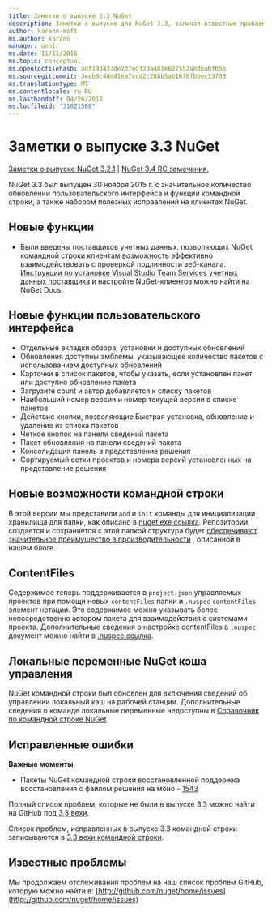 ```yaml
---
title: Заметки о выпуске 3.3 NuGet
description: Заметки о выпуске для NuGet 3.3, включая известные проблемы, исправленные ошибки, добавленные функции и DCR.
author: karann-msft
ms.author: karann
manager: unnir
ms.date: 11/11/2016
ms.topic: conceptual
ms.openlocfilehash: adf193437de237ed32da481e627552a8dba6f656
ms.sourcegitcommit: 3eab9c4dd41ea7ccd2c28bb5ab16f6fbbec13708
ms.translationtype: MT
ms.contentlocale: ru-RU
ms.lasthandoff: 04/26/2018
ms.locfileid: "31821568"
---
```

# <a name="nuget-33-release-notes"></a>Заметки о выпуске 3.3 NuGet

[Заметки о выпуске NuGet 3.2.1](../release-notes/nuget-3.2.1.md) | [NuGet 3.4 RC замечания.](../release-notes/nuget-3.4-RC.md)

NuGet 3.3 был выпущен 30 ноября 2015 г. с значительное количество обновлении пользовательского интерфейса и функции командной строки, а также набором полезных исправлений на клиентах NuGet.

## <a name="new-features"></a>Новые функции

* Были введены поставщиков учетных данных, позволяющих NuGet командной строки клиентам возможность эффективно взаимодействовать с проверкой подлинности веб-канала. [Инструкции по установке Visual Studio Team Services учетных данных поставщика ](../api/nuget-exe-credential-providers.md) и настройте NuGet-клиентов можно найти на NuGet Docs.

## <a name="new-user-interface-features"></a>Новые функции пользовательского интерфейса

* Отдельные вкладки обзора, установки и доступных обновлений
* Обновления доступны эмблемы, указывающее количество пакетов с использованием доступных обновлений
* Карточки в список пакетов, чтобы указать, если установлен пакет или доступно обновление пакета
* Загрузите count и автор добавляется к списку пакетов
* Наибольший номер версии и номер текущей версии в списке пакетов
* Действие кнопки, позволяющие Быстрая установка, обновление и удаление из списка пакетов
* Четкое кнопок на панели сведений пакета
* Пакет обновления на панели сведений пакета
* Консолидация панель в представление решения
* Сортируемый сетки проектов и номера версий установленных на представление решения

## <a name="new-command-line-features"></a>Новые возможности командной строки

В этой версии мы представили `add` и `init` команды для инициализации хранилища для папки, как описано в [nuget.exe ссылка](../tools/nuget-exe-cli-reference.md). Репозитории, создается и сохраняется с этой папкой структура будет [обеспечивают значительное преимущество в производительности](http://blog.nuget.org/20150922/Accelerate-Package-Source.html) , описанной в нашем блоге.

## <a name="contentfiles"></a>ContentFiles

Содержимое теперь поддерживается в `project.json` управляемых проектов при помощи новых `contentFiles` папки и `.nuspec` `contentFiles` элемент нотации.  Это содержимое можно указывать более непосредственно автором пакета для взаимодействия с системами проекта.  Дополнительные сведения о настройке contentFiles в `.nuspec` документ можно найти в [.nuspec ссылка](../reference/nuspec.md).

## <a name="nuget-locals-cache-management"></a>Локальные переменные NuGet кэша управления

NuGet командной строки был обновлен для включения сведений об управлении локальный кэш на рабочей станции.  Дополнительные сведения о команде локальные переменные недоступны в [Справочник по командной строке NuGet](../tools/cli-ref-locals.md).

## <a name="fixed-issues"></a>Исправленные ошибки

**Важные моменты**

* Пакеты NuGet командной строки восстановленной поддержка восстановления с файлом решения на моно - [1543](https://github.com/NuGet/Home/issues/1543)

Полный список проблем, которые не были в выпуске 3.3 можно найти на GitHub под [3,3 вехи](https://github.com/NuGet/Home/issues?q=is%3Aissue+milestone%3A3.3.0+is%3Aclosed).

Список проблем, исправленных в выпуске 3.3 командной строки записываются в [3,3 вехи командной строки](https://github.com/NuGet/Home/issues?q=is%3Aissue+is%3Aclosed+milestone%3A3.3.0-commandline).

## <a name="known-issues"></a>Известные проблемы

Мы продолжаем отслеживания проблем на наш список проблем GitHub, которую можно найти в: [http://github.com/nuget/home/issues](http://github.com/nuget/home/issues)